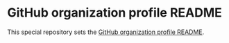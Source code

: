 # GitHub organization profile README

This special repository sets the [GitHub organization profile README](https://docs.github.com/en/organizations/collaborating-with-groups-in-organizations/customizing-your-organizations-profile#adding-a-public-organization-profile-readme).


